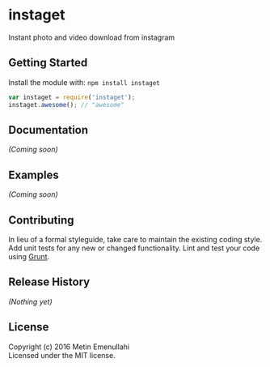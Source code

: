 # instaget

Instant photo and video download from instagram

## Getting Started
Install the module with: `npm install instaget`

```javascript
var instaget = require('instaget');
instaget.awesome(); // "awesome"
```

## Documentation
_(Coming soon)_

## Examples
_(Coming soon)_

## Contributing
In lieu of a formal styleguide, take care to maintain the existing coding style. Add unit tests for any new or changed functionality. Lint and test your code using [Grunt](http://gruntjs.com/).

## Release History
_(Nothing yet)_

## License
Copyright (c) 2016 Metin Emenullahi  
Licensed under the MIT license.
